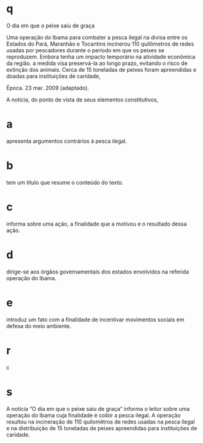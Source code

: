 # q
O dia em que o peixe saiu de graça

Uma operação do Ibama para combater a pesca ilegal na divisa entre os Estados do Pará, Maranhão e Tocantins incinerou 110 quilômetros de redes usadas por pescadores durante o período em que os peixes se reproduzem. Embora tenha um impacto temporário na atividade econômica da região. a medida visa preservá-la ao longo prazo, evitando o risco de extinção dos animais. Cerca de 15 toneladas de peixes foram apreendidas e doadas para instituições de caridade,

Época. 23 mar. 2009 (adaptado).

A notícia, do ponto de vista de seus elementos constitutivos,

# a
apresenta argumentos contrários à pesca ilegal.

# b
tem um título que resume o conteúdo do texto.

# c
informa sobre uma ação, a finalidade que a motivou e o resultado dessa ação.

# d
dirige-se aos órgãos governamentais dos estados envolvidos na referida operação do Ibama.

# e
introduz um fato com a finalidade de incentivar movimentos sociais em defesa do meio ambiente.

# r
c

# s
A notícia “O dia em que o peixe saiu de graça” informa o leitor sobre uma operação do Ibama cuja finalidade é coibir a pesca ilegal. A operação resultou na incineração de 110 quilomêtros de redes usadas na pesca ilegal e na distribuição de 15 toneladas de peixes apreendidas para instituições de caridade.
